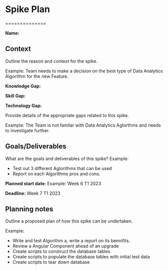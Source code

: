 # Spike Plan

==============

**Name:**

## Context

Outline the reason and context for the spike.

Example: Team needs to make a decision on the best type of Data Analytics Algorithm for the new Feature.

**Knowledge Gap:**

**Skill Gap:**

**Technology Gap:**

Provide details of the appropriate gaps related to this spike.

Example: The Team is not familar with Data Analytics Aglorthms and needs to investigate further.

## Goals/Deliverables

What are the goals and deliverables of this spike?
Example:

- Test out 3 different Aglorithms that can be used
- Report on each Algorithms pros and cons.

**Planned start date:**  Example: Week 6 T1 2023

**Deadline:**  Week 7 T1 2023

## Planning notes

Outline a proposed plan of how this spike can be undertaken.

Example:

- Write and test Algorithm a, write a report on its bennifits.
- Review a Angular Component ahead of an upgrade
- Create scripts to construct the database tables
- Create scripts to populate the database tables with initial test data
- Create scripts to tear down database
